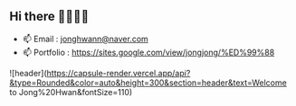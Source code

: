 ## Hi there 👋👋👋👋
- 📫 Email      : jonghwann@naver.com 
- 📫 Portfolio  : https://sites.google.com/view/jongjong/%ED%99%88

![header](https://capsule-render.vercel.app/api?&type=Rounded&color=auto&height=300&section=header&text=Welcome to Jong%20Hwan&fontSize=110)


